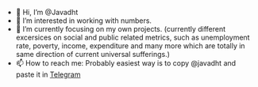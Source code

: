 - 👋 Hi, I’m @Javadht
- 👀 I’m interested in working with numbers.
- 🌱 I’m currently focusing on my own projects. (currently different excersices on social and public related metrics, such as unemployment rate, poverty, income, expenditure and many more which are totally in same direction of current universal sufferings.)
- 📫 How to reach me: Probably easiest way is to copy @javadht and paste it in [Telegram](https://web.telegram.org)

<!---
Javadht/Javadht is a ✨ special ✨ repository because its `README.md` (this file) appears on your GitHub profile.
You can click the Preview link to take a look at your changes.
--->
